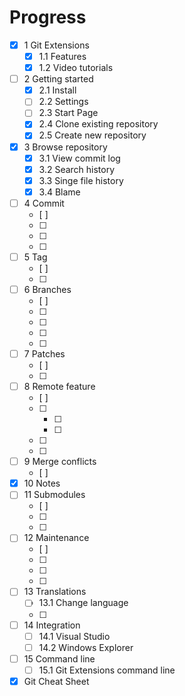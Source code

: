 Progress
========

- [x] 1 Git Extensions
  - [x] 1.1 Features
  - [x] 1.2 Video tutorials
- [ ] 2 Getting started
  - [x] 2.1 Install
  - [ ] 2.2 Settings
  - [ ] 2.3 Start Page
  - [x] 2.4 Clone existing repository
  - [x] 2.5 Create new repository
- [x] 3 Browse repository
  - [x] 3.1 View commit log
  - [x] 3.2 Search history
  - [x] 3.3 Singe file history
  - [x] 3.4 Blame
- [ ] 4 Commit
  - [ ] 
  - [ ] 
  - [ ] 
  - [ ] 
- [ ] 5 Tag
  - [ ] 
  - [ ] 
- [ ] 6 Branches
  - [ ] 
  - [ ] 
  - [ ] 
  - [ ] 
  - [ ] 
- [ ] 7 Patches
  - [ ] 
  - [ ] 
- [ ] 8 Remote feature
  - [ ] 
  - [ ] 
    - [ ] 
    - [ ] 
  - [ ] 
  - [ ] 
- [ ] 9 Merge conflicts
  - [ ] 
- [x] 10 Notes
- [ ] 11 Submodules
  - [ ] 
  - [ ] 
  - [ ] 
- [ ] 12 Maintenance
  - [ ] 
  - [ ] 
  - [ ] 
  - [ ] 
- [ ] 13 Translations
  - [ ] 13.1 Change language
  - [ ] 
- [ ] 14 Integration
  - [ ] 14.1 Visual Studio
  - [ ] 14.2 Windows Explorer
- [ ] 15 Command line
  - [ ] 15.1 Git Extensions command line
- [x] Git Cheat Sheet
